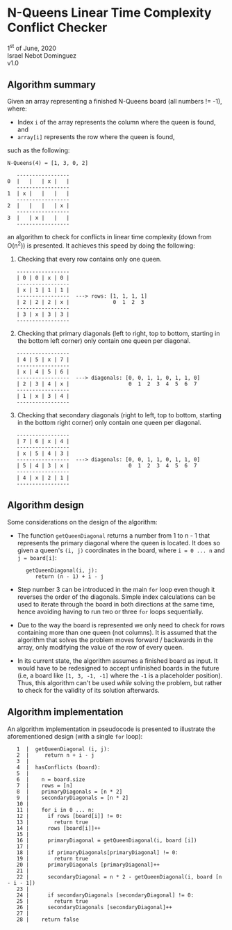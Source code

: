 # N-Queens Linear Time Complexity Conflict Checker
1<sup>st</sup> of June, 2020
<br>Israel Nebot Dominguez
<br>v1.0

## Algorithm summary
Given an array representing a finished N-Queens board (all numbers != -1), where:

* Index `i` of the array represents the column where the queen is found, and
* `array[i]` represents the row where the queen is found,

such as the following:

```
N-Queens(4) = [1, 3, 0, 2]

   -----------------
0  |   |   | x |   |
   -----------------
1  | x |   |   |   |
   -----------------
2  |   |   |   | x |
   -----------------
3  |   | x |   |   |
   -----------------
```

an algorithm to check for conflicts in linear time complexity (down from O(n<sup>2</sup>)) is presented. It achieves this speed by doing the following:

1) Checking that every row contains only one queen.

```
   -----------------
   | 0 | 0 | x | 0 |
   -----------------
   | x | 1 | 1 | 1 |
   -----------------  ---> rows: [1, 1, 1, 1]
   | 2 | 2 | 2 | x |              0  1  2  3
   -----------------
   | 3 | x | 3 | 3 |
   -----------------
```

2) Checking that primary diagonals (left to right, top to bottom, starting in the bottom left corner) only contain one queen per diagonal.

```
   -----------------                  
   | 4 | 5 | x | 7 |
   -----------------
   | x | 4 | 5 | 6 |
   -----------------  ---> diagonals: [0, 0, 1, 1, 0, 1, 1, 0]
   | 2 | 3 | 4 | x |                   0  1  2  3  4  5  6  7
   -----------------
   | 1 | x | 3 | 4 |
   -----------------
```

3) Checking that secondary diagonals (right to left, top to bottom, starting in the bottom right corner) only contain one queen per diagonal.

```
   -----------------                  
   | 7 | 6 | x | 4 |
   -----------------
   | x | 5 | 4 | 3 |
   -----------------  ---> diagonals: [0, 0, 1, 1, 0, 1, 1, 0]
   | 5 | 4 | 3 | x |                   0  1  2  3  4  5  6  7
   -----------------
   | 4 | x | 2 | 1 |
   -----------------
```

## Algorithm design

Some considerations on the design of the algorithm:

* The function `getQueenDiagonal` returns a number from 1 to n - 1 that represents the primary diagonal where the queen is located. It does so given a queen's `(i, j)` coordinates in the board, where `i = 0 ... n` and `j = board[i]`:

```
      getQueenDiagonal(i, j):
         return (n - 1) + i - j
```

* Step number 3 can be introduced in the main `for` loop even though it reverses the order of the diagonals. Simple index calculations can be used to iterate through the board in both directions at the same time, hence avoiding having to run two or three `for` loops sequentially.

* Due to the way the board is represented we only need to check for rows containing more than one queen (not columns). It is assumed that the algorithm that solves the problem moves forward / backwards in the array, only modifying the value of the row of every queen.

* In its current state, the algorithm assumes a finished board as input. It would have to be redesigned to accept unfinished boards in the future (i.e, a board like `[1, 3, -1, -1]` where the `-1` is a placeholder position). Thus, this algorithm can't be used _while_ solving the problem, but rather to check for the validity of its solution afterwards.

## Algorithm implementation

An algorithm implementation in pseudocode is presented to illustrate the aforementioned design (with a single `for` loop):

```
   1  |  getQueenDiagonal (i, j):
   2  |     return n + i - j
   3  |
   4  |  hasConflicts (board):
   5  |
   6  |    n = board.size
   7  |    rows = [n]
   8  |    primaryDiagonals = [n * 2]
   9  |    secondaryDiagonals = [n * 2]
   10 |
   11 |    for i in 0 ... n:
   12 |      if rows [board[i]] != 0:
   13 |        return true
   14 |      rows [board[i]]++
   15 |
   16 |      primaryDiagonal = getQueenDiagonal(i, board [i])
   17 |
   18 |      if primaryDiagonals[primaryDiagonal] != 0:
   19 |        return true
   20 |      primaryDiagonals [primaryDiagonal]++
   21 |
   22 |      secondaryDiagonal = n * 2 - getQueenDiagonal(i, board [n - i - 1])
   23 |
   24 |      if secondaryDiagonals [secondaryDiagonal] != 0:
   25 |        return true
   26 |      secondaryDiagonals [secondaryDiagonal]++
   27 |
   28 |    return false
```